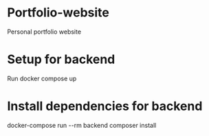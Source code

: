 # Portfolio-website
Personal portfolio website


# Setup for backend
Run docker compose up

# Install dependencies for backend
docker-compose run --rm backend composer install

